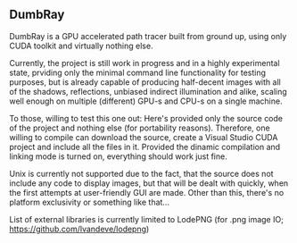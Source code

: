 DumbRay
-------

DumbRay is a GPU accelerated path tracer built from ground up, using only CUDA toolkit and virtually nothing else.

Currently, the project is still work in progress and in a highly experimental state, prviding only the minimal command line functionality for testing purposes, but is already capable of producing half-decent images with all of the shadows, reflections, unbiased indirect illumination and alike, scaling well enough on multiple (different) GPU-s and CPU-s on a single machine.

To those, willing to test this one out: Here's provided only the source code of the project and nothing else (for portability reasons). Therefore, one willing to compile can download the source, create a Visual Studio CUDA project and include all the files in it. Provided the dinamic compilation and linking mode is turned on, everything should work just fine.

Unix is currently not supported due to the fact, that the source does not include any code to display images, but that will be dealt with quickly, when the first attempts at user-friendly GUI are made. Other than this, there's no platform exclusivity or something like that...


List of external libraries is currently limited to LodePNG (for .png image IO; https://github.com/lvandeve/lodepng)
